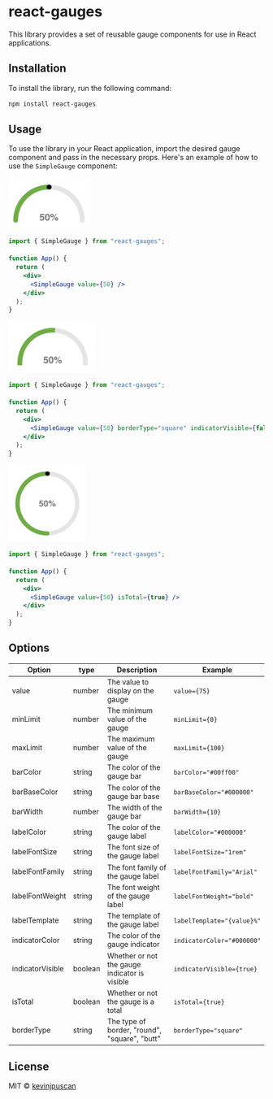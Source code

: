 # react-gauges

This library provides a set of reusable gauge components for use in React applications.

## Installation

To install the library, run the following command:

```bash
npm install react-gauges
```

## Usage

To use the library in your React application, import the desired gauge component and pass in the necessary props. Here's an example of how to use the `SimpleGauge` component:

<img src="./.github/img/gauge-rouded.png" alt="demo" height="100"/>

```jsx
import { SimpleGauge } from "react-gauges";

function App() {
  return (
    <div>
      <SimpleGauge value={50} />
    </div>
  );
}
```

<img src="./.github/img/gauge-square.png" alt="demo" height="100"/>

```jsx
import { SimpleGauge } from "react-gauges";

function App() {
  return (
    <div>
      <SimpleGauge value={50} borderType="square" indicatorVisible={false} />
    </div>
  );
}
```

<img src="./.github/img/gauge-total.png" alt="demo" height="150"/>

```jsx
import { SimpleGauge } from "react-gauges";

function App() {
  return (
    <div>
      <SimpleGauge value={50} isTotal={true} />
    </div>
  );
}
```


## Options

| Option           | type    | Description                                   | Example                    |
| ---------------- | ------- | --------------------------------------------- | -------------------------- |
| value            | number  | The value to display on the gauge             | `value={75}`               |
| minLimit         | number  | The minimum value of the gauge                | `minLimit={0}`             |
| maxLimit         | number  | The maximum value of the gauge                | `maxLimit={100}`           |
| barColor         | string  | The color of the gauge bar                    | `barColor="#00ff00"`       |
| barBaseColor     | string  | The color of the gauge bar base               | `barBaseColor="#000000"`   |
| barWidth         | number  | The width of the gauge bar                    | `barWidth={10}`            |
| labelColor       | string  | The color of the gauge label                  | `labelColor="#000000"`     |
| labelFontSize    | string  | The font size of the gauge label              | `labelFontSize="1rem"`     |
| labelFontFamily  | string  | The font family of the gauge label            | `labelFontFamily="Arial"`  |
| labelFontWeight  | string  | The font weight of the gauge label            | `labelFontWeight="bold"`   |
| labelTemplate    | string  | The template of the gauge label               | `labelTemplate="{value}%"` |
| indicatorColor   | string  | The color of the gauge indicator              | `indicatorColor="#000000"` |
| indicatorVisible | boolean | Whether or not the gauge indicator is visible | `indicatorVisible={true}`  |
| isTotal          | boolean | Whether or not the gauge is a total           | `isTotal={true}`           |
| borderType       | string  | The type of border, "round", "square", "butt" | `borderType="square"`      |

## License

MIT © [kevinjpuscan](https://github.com/kevinjpuscan)
